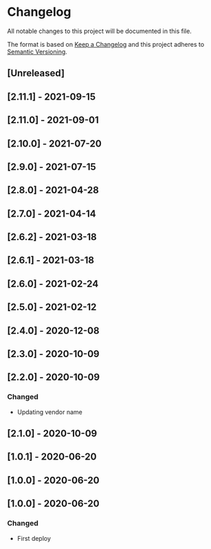 # Changelog

All notable changes to this project will be documented in this file.

The format is based on [Keep a Changelog](http://keepachangelog.com/en/1.0.0/)
and this project adheres to [Semantic Versioning](http://semver.org/spec/v2.0.0.html).

## [Unreleased]

## [2.11.1] - 2021-09-15

## [2.11.0] - 2021-09-01

## [2.10.0] - 2021-07-20

## [2.9.0] - 2021-07-15

## [2.8.0] - 2021-04-28

## [2.7.0] - 2021-04-14

## [2.6.2] - 2021-03-18

## [2.6.1] - 2021-03-18

## [2.6.0] - 2021-02-24

## [2.5.0] - 2021-02-12

## [2.4.0] - 2020-12-08

## [2.3.0] - 2020-10-09

## [2.2.0] - 2020-10-09
### Changed
- Updating vendor name

## [2.1.0] - 2020-10-09

## [1.0.1] - 2020-06-20

## [1.0.0] - 2020-06-20

## [1.0.0] - 2020-06-20
### Changed
- First deploy